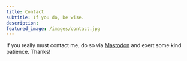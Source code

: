 ```yaml
---
title: Contact
subtitle: If you do, be wise.
description: 
featured_image: /images/contact.jpg
---
```


If you really must contact me, do so via [Mastodon](https://universeodon.com/@peaceablewriter) and exert some kind patience. Thanks!


